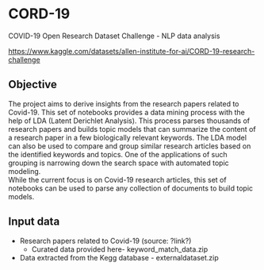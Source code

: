 # CORD-19
COVID-19 Open Research Dataset Challenge - NLP data analysis

https://www.kaggle.com/datasets/allen-institute-for-ai/CORD-19-research-challenge

## Objective
The project aims to derive insights from the research papers related to Covid-19. This set of notebooks provides a data mining process with the help of LDA (Latent Derichlet Analysis). This process parses thousands of research papers and builds topic models that can summarize the content of a research paper in a few biologically relevant keywords. The LDA model can also be used to compare and group similar research articles based on the identified keywords and topics. One of the applications of such grouping is narrowing down the search space with automated topic modeling.<br>
While the current focus is on Covid-19 research articles, this set of notebooks can be used to parse any collection of documents to build topic models.

## Input data
* Research papers related to Covid-19 (source: ?link?)<br>
  * Curated data provided here- keyword_match_data.zip<br>
* Data extracted from the Kegg database - externaldataset.zip
